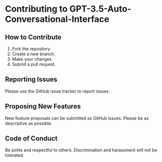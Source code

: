 # Contributing to GPT-3.5-Auto-Conversational-Interface

## How to Contribute
1. Fork the repository.
2. Create a new branch.
3. Make your changes.
4. Submit a pull request.

## Reporting Issues
Please use the GitHub issue tracker to report issues.

## Proposing New Features
New feature proposals can be submitted as GitHub issues. Please be as descriptive as possible.

## Code of Conduct
Be polite and respectful to others. Discrimination and harassment will not be tolerated.
